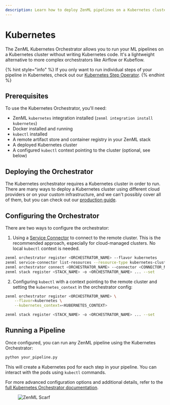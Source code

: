 ```yaml
---
description: Learn how to deploy ZenML pipelines on a Kubernetes cluster.
---
```


# Kubernetes

The ZenML Kubernetes Orchestrator allows you to run your ML pipelines on a Kubernetes cluster without writing Kubernetes code. It's a lightweight alternative to more complex orchestrators like Airflow or Kubeflow.

{% hint style="info" %}
If you only want to run individual steps of your pipeline in Kubernetes, check out our [Kubernetes Step Operator](https://docs.zenml.io/stacks/step-operators/kubernetes).
{% endhint %}

## Prerequisites

To use the Kubernetes Orchestrator, you'll need:

- ZenML `kubernetes` integration installed (`zenml integration install kubernetes`)
- Docker installed and running
- `kubectl` installed
- A remote artifact store and container registry in your ZenML stack
- A deployed Kubernetes cluster
- A configured `kubectl` context pointing to the cluster (optional, see below)

## Deploying the Orchestrator

The Kubernetes orchestrator requires a Kubernetes cluster in order to run. There are many ways to deploy a Kubernetes cluster using different cloud providers or on your custom infrastructure, and we can't possibly cover all of them, but you can check out our [production guide](https://docs.zenml.io/user-guides/production-guide).

## Configuring the Orchestrator

There are two ways to configure the orchestrator:

1. Using a [Service Connector](https://docs.zenml.io//how-to/infrastructure-deployment/auth-management/service-connectors-guide) to connect to the remote cluster. This is the recommended approach, especially for cloud-managed clusters. No local `kubectl` context is needed.

```bash
zenml orchestrator register <ORCHESTRATOR_NAME> --flavor kubernetes
zenml service-connector list-resources --resource-type kubernetes-cluster -e
zenml orchestrator connect <ORCHESTRATOR_NAME> --connector <CONNECTOR_NAME>
zenml stack register <STACK_NAME> -o <ORCHESTRATOR_NAME> ... --set
```

2. Configuring `kubectl` with a context pointing to the remote cluster and setting the `kubernetes_context` in the orchestrator config:

```bash
zenml orchestrator register <ORCHESTRATOR_NAME> \
    --flavor=kubernetes \
    --kubernetes_context=<KUBERNETES_CONTEXT>

zenml stack register <STACK_NAME> -o <ORCHESTRATOR_NAME> ... --set
```

## Running a Pipeline

Once configured, you can run any ZenML pipeline using the Kubernetes Orchestrator:

```bash
python your_pipeline.py
```

This will create a Kubernetes pod for each step in your pipeline. You can interact with the pods using `kubectl` commands.

For more advanced configuration options and additional details, refer to the [full Kubernetes Orchestrator documentation](https://docs.zenml.io/stacks/orchestrators/kubernetes).

<!-- For scarf -->
<figure><img alt="ZenML Scarf" referrerpolicy="no-referrer-when-downgrade" src="https://static.scarf.sh/a.png?x-pxid=f0b4f458-0a54-4fcd-aa95-d5ee424815bc" /></figure>


